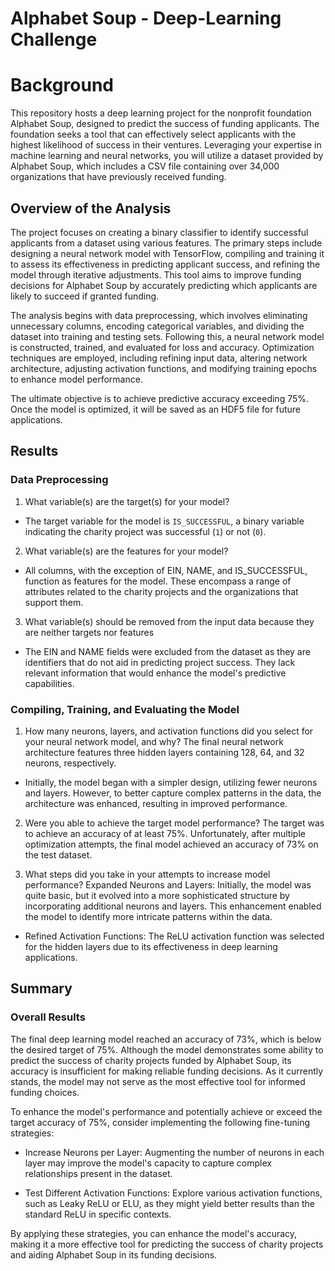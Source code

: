 # Alphabet Soup - Deep-Learning Challenge

# Background
This repository hosts a deep learning project for the nonprofit foundation Alphabet Soup, designed to predict the success of funding applicants. The foundation seeks a tool that can effectively select applicants with the highest likelihood of success in their ventures. Leveraging your expertise in machine learning and neural networks, you will utilize a dataset provided by Alphabet Soup, which includes a CSV file containing over 34,000 organizations that have previously received funding.

## Overview of the Analysis

The project focuses on creating a binary classifier to identify successful applicants from a dataset using various features. The primary steps include designing a neural network model with TensorFlow, compiling and training it to assess its effectiveness in predicting applicant success, and refining the model through iterative adjustments. This tool aims to improve funding decisions for Alphabet Soup by accurately predicting which applicants are likely to succeed if granted funding.

The analysis begins with data preprocessing, which involves eliminating unnecessary columns, encoding categorical variables, and dividing the dataset into training and testing sets. Following this, a neural network model is constructed, trained, and evaluated for loss and accuracy. Optimization techniques are employed, including refining input data, altering network architecture, adjusting activation functions, and modifying training epochs to enhance model performance.

The ultimate objective is to achieve predictive accuracy exceeding 75%. Once the model is optimized, it will be saved as an HDF5 file for future applications.

## Results

### Data Preprocessing

1. What variable(s) are the target(s) for your model?
- The target variable for the model is `IS_SUCCESSFUL`, a binary variable indicating the charity project was successful (`1`) or not (`0`).

2. What variable(s) are the features for your model?
- All columns, with the exception of EIN, NAME, and IS_SUCCESSFUL, function as features for the model. These encompass a range of attributes related to the charity projects and the organizations that support them.

3. What variable(s) should be removed from the input data because they are neither targets nor features
- The EIN and NAME fields were excluded from the dataset as they are identifiers that do not aid in predicting project success. They lack relevant information that would enhance the model's predictive capabilities.


### Compiling, Training, and Evaluating the Model

1. How many neurons, layers, and activation functions did you select for your neural network model, and why? 
The final neural network architecture features three hidden layers containing 128, 64, and 32 neurons, respectively.
- Initially, the model began with a simpler design, utilizing fewer neurons and layers. However, to better capture complex patterns in the data, the architecture was enhanced, resulting in improved performance.

2. Were you able to achieve the target model performance?
The target was to achieve an accuracy of at least 75%. Unfortunately, after multiple optimization attempts, the final model achieved an accuracy of 73% on the test dataset.

3. What steps did you take in your attempts to increase model performance?
Expanded Neurons and Layers: Initially, the model was quite basic, but it evolved into a more sophisticated structure by incorporating additional neurons and layers. This enhancement enabled the model to identify more intricate patterns within the data.
- Refined Activation Functions: The ReLU activation function was selected for the hidden layers due to its effectiveness in deep learning applications.

## Summary

### Overall Results
The final deep learning model reached an accuracy of 73%, which is below the desired target of 75%. Although the model demonstrates some ability to predict the success of charity projects funded by Alphabet Soup, its accuracy is insufficient for making reliable funding decisions. As it currently stands, the model may not serve as the most effective tool for informed funding choices.

To enhance the model's performance and potentially achieve or exceed the target accuracy of 75%, consider implementing the following fine-tuning strategies:

- Increase Neurons per Layer:
Augmenting the number of neurons in each layer may improve the model's capacity to capture complex relationships present in the dataset.

- Test Different Activation Functions:
Explore various activation functions, such as Leaky ReLU or ELU, as they might yield better results than the standard ReLU in specific contexts.

By applying these strategies, you can enhance the model's accuracy, making it a more effective tool for predicting the success of charity projects and aiding Alphabet Soup in its funding decisions.

